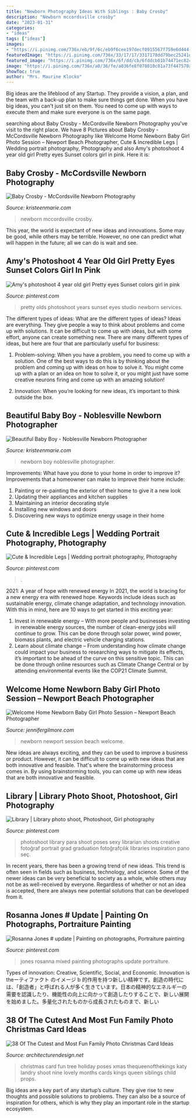```yaml
---
title: "Newborn Photography Ideas With Siblings : Baby Crosby"
description: "Newborn mccordsville crosby"
date: "2023-01-31"
categories:
- "ideas"
tags: ["ideas"]
images:
- "https://i.pinimg.com/736x/eb/9f/6c/eb9f6cee197decf0915567f759e6d444--mixed-media-painting-pop-art.jpg"
featuredImage: "https://i.pinimg.com/736x/33/17/17/3317178dd79bec25241d368d7d39233a--high-school-seniors-senior-pics.jpg"
featured_image: "https://i.pinimg.com/736x/6f/dd/cb/6fddcb01b74471ec8243ece91014512f--graduation-photos-libraries.jpg"
image: "https://i.pinimg.com/736x/a0/36/fe/a036fe8f078010c81a73f447570a8cba---year-old-girl--year-olds.jpg"
ShowToc: true
author: "Mrs. Maurine Klocko"
---
```



Big ideas are the lifeblood of any Startup. They provide a vision, a plan, and the team with a back-up plan to make sure things get done. When you have big ideas, you can't just sit on them. You need to come up with ways to execute them and make sure everyone is on the same page.

	

		
searching about Baby Crosby - McCordsville Newborn Photography you've visit to the right place. We have 8 Pictures about Baby Crosby - McCordsville Newborn Photography like Welcome Home Newborn Baby Girl Photo Session – Newport Beach Photographer, Cute &amp; Incredible Legs | Wedding portrait photography, Photography and also Amy&#039;s photoshoot 4 year old girl Pretty eyes Sunset colors girl in pink. Here it is:
		
    
## Baby Crosby - McCordsville Newborn Photography

<img loading=lazy src="http://kristeenmarie.com/photography/blog/wp-content/uploads/2015/09/2015-09-24_0009.jpg" onerror="this.onerror=null;this.src='https://tse4.mm.bing.net/th?id=OIP.XaDt67IwdB46DfNLi6OM9wHaJ4&amp;pid=15.1';" alt="Baby Crosby - McCordsville Newborn Photography">

_Source: kristeenmarie.com_

>newborn mccordsville crosby. 

	

This year, the world is expectant of new ideas and innovations. Some may be good, while others may be terrible. However, no one can predict what will happen in the future; all we can do is wait and see.

    
## Amy&#039;s Photoshoot 4 Year Old Girl Pretty Eyes Sunset Colors Girl In Pink

<img loading=lazy src="https://i.pinimg.com/736x/a0/36/fe/a036fe8f078010c81a73f447570a8cba---year-old-girl--year-olds.jpg" onerror="this.onerror=null;this.src='https://tse2.mm.bing.net/th?id=OIP.mkuJO78n8hac5mtBNKkLRQHaLI&amp;pid=15.1';" alt="Amy&#039;s photoshoot 4 year old girl Pretty eyes Sunset colors girl in pink">

_Source: pinterest.com_

>pretty olds photoshoot years sunset eyes studio newborn services. 

	

The different types of ideas: What are the different types of ideas?
Ideas are everything. They give people a way to think about problems and come up with solutions. It can be difficult to come up with ideas, but with some effort, anyone can create something new. There are many different types of ideas, but here are four that are particularly useful for business:
1. Problem-solving: When you have a problem, you need to come up with a solution. One of the best ways to do this is by thinking about the problem and coming up with ideas on how to solve it. You might come up with a plan or an idea on how to solve it, or you might just have some creative neurons firing and come up with an amazing solution!

2. Innovation: When you’re looking for new ideas, it’s important to think outside the box.

    
## Beautiful Baby Boy - Noblesville Newborn Photographer

<img loading=lazy src="http://kristeenmarie.com/photography/blog/wp-content/uploads/2017/03/2017-03-30_0001.jpg" onerror="this.onerror=null;this.src='https://tse4.mm.bing.net/th?id=OIP.u6dqXkNUaoKYokG6telGIwHaOz&amp;pid=15.1';" alt="Beautiful Baby Boy - Noblesville Newborn Photographer">

_Source: kristeenmarie.com_

>newborn boy noblesville photographer. 

	

Improvements: What have you done to your home in order to improve it?
Improvements that a homeowner can make to improve their home include: 
1. Painting or re-painting the exterior of their home to give it a new look 
2. Updating their appliances and kitchen supplies 
3. Maintaining an interior decorating style 
4. Installing new windows and doors 
5. Discovering new ways to optimize energy usage in their home 

    
## Cute &amp; Incredible Legs | Wedding Portrait Photography, Photography

<img loading=lazy src="https://i.pinimg.com/736x/33/17/17/3317178dd79bec25241d368d7d39233a--high-school-seniors-senior-pics.jpg" onerror="this.onerror=null;this.src='https://tse4.mm.bing.net/th?id=OIP.kgARLiPTaTpaCOGF0uw4ogAAAA&amp;pid=15.1';" alt="Cute &amp; Incredible Legs | Wedding portrait photography, Photography">

_Source: pinterest.com_

>. 

	

2021: A year of hope with renewed energy
In 2021, the world is bracing for a new energy era with renewed hope. Keywords include ideas such as sustainable energy, climate change adaptation, and technology innovation. With this in mind, here are 10 ways to get started in this exciting year:
1. Invest in renewable energy – With more people and businesses investing in renewable energy sources, the number of clean-energy jobs will continue to grow. This can be done through solar power, wind power, biomass plants, and electric vehicle charging stations.
2. Learn about climate change – From understanding how climate change could impact your business to researching ways to mitigate its effects, it’s important to be ahead of the curve on this sensitive topic. This can be done through online resources such as Climate Change Central or by attending environmental events like the COP21 Climate Summit.

    
## Welcome Home Newborn Baby Girl Photo Session – Newport Beach Photographer

<img loading=lazy src="https://jennifergilmore.com/blog/wp-content/uploads/2014/07/blog_gilmore_studios_photo_orange_county_newport_beach_family_portrait_newborn_baby_girl_crib_house_decor_baby_room_nursery_house_session_love_cute_2.jpg" onerror="this.onerror=null;this.src='https://tse4.mm.bing.net/th?id=OIP.zKKUED7CsU1Vf-_cmFtcIwHaFS&amp;pid=15.1';" alt="Welcome Home Newborn Baby Girl Photo Session – Newport Beach Photographer">

_Source: jennifergilmore.com_

>newborn newport session beach welcome. 

	

New ideas are always exciting, and they can be used to improve a business or product. However, it can be difficult to come up with new ideas that are both innovative and feasible. That's where the brainstorming process comes in. By using brainstorming tools, you can come up with new ideas that are both innovative and feasible.

    
## Library | Library Photo Shoot, Photoshoot, Girl Photography

<img loading=lazy src="https://i.pinimg.com/736x/6f/dd/cb/6fddcb01b74471ec8243ece91014512f--graduation-photos-libraries.jpg" onerror="this.onerror=null;this.src='https://tse1.mm.bing.net/th?id=OIP.Yp_JK76nxqVON02nR2VlUgHaLH&amp;pid=15.1';" alt="Library | Library photo shoot, Photoshoot, Girl photography">

_Source: pinterest.com_

>photoshoot library para shoot poses sexy librarian shoots creative fotoğraf portrait grad graduation fotoğrafçılık libraries inspiration pano seç. 

	

In recent years, there has been a growing trend of new ideas. This trend is often seen in fields such as business, technology, and science. Some of the newer ideas can be very beneficial to society as a whole, while others may not be as well-received by everyone. Regardless of whether or not an idea is accepted, there are always new potential solutions that can be developed from it.

    
## Rosanna Jones # Update | Painting On Photographs, Portraiture Painting

<img loading=lazy src="https://i.pinimg.com/736x/eb/9f/6c/eb9f6cee197decf0915567f759e6d444--mixed-media-painting-pop-art.jpg" onerror="this.onerror=null;this.src='https://tse1.mm.bing.net/th?id=OIP.9UXS9pYz8PoCwb4Jv7m16AHaKY&amp;pid=15.1';" alt="Rosanna Jones # update | Painting on photographs, Portraiture painting">

_Source: pinterest.com_

>jones rosanna mixed painting photographs update portraiture. 

	

Types of innovation: Creative, Scientific, Social, and Economic.
Innovation is theーティファクト のイメージ b 的作用を持つ新しい精神です。創造の時代には、「創造者」と呼ばれる人が多く生きています。日本の精神的なエネルギーの需要を認識したり、機能性の向上に向かって創造したりすることで、新しい展開を始めました。多量化されたものから成長されたものまで、新しい

    
## 38 Of The Cutest And Most Fun Family Photo Christmas Card Ideas

<img loading=lazy src="http://www.woohome.com/wp-content/uploads/2014/12/family-christmas-card-ideas-34.jpg" onerror="this.onerror=null;this.src='https://tse4.mm.bing.net/th?id=OIP.-xqVDXphzHr1UOdchOjrdQHaKX&amp;pid=15.1';" alt="38 Of The Cutest and Most Fun Family Photo Christmas Card Ideas">

_Source: architecturendesign.net_

>christmas card fun tree holiday poses xmas thequeenofthekings katy landry shoot nine lovely months cards kings queen siblings child props. 

	

Big ideas are a key part of any startup’s culture. They give rise to new thoughts and possible solutions to problems. They can also be a source of inspiration for others, which is why they play an important role in the startup ecosystem.

